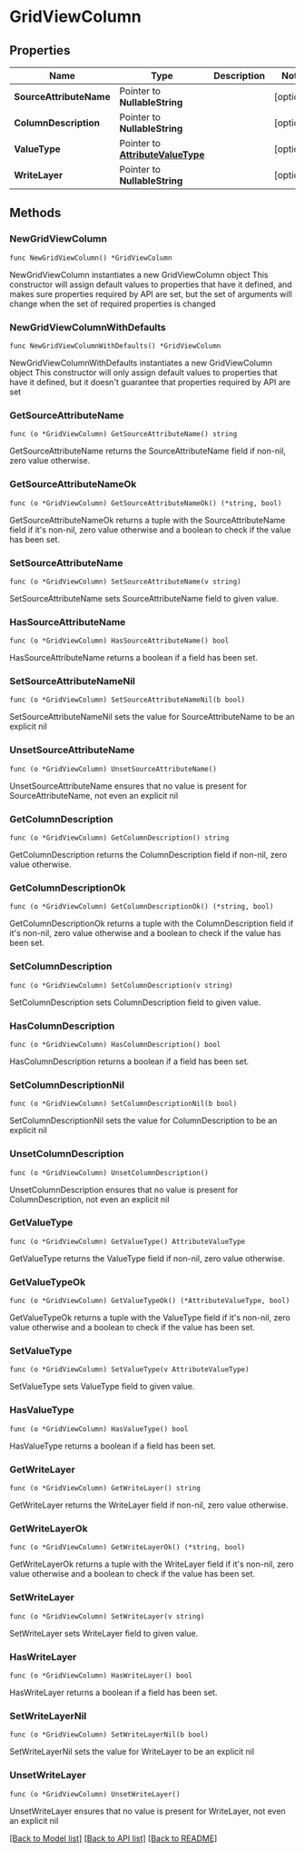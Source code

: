 # GridViewColumn

## Properties

Name | Type | Description | Notes
------------ | ------------- | ------------- | -------------
**SourceAttributeName** | Pointer to **NullableString** |  | [optional] 
**ColumnDescription** | Pointer to **NullableString** |  | [optional] 
**ValueType** | Pointer to [**AttributeValueType**](AttributeValueType.md) |  | [optional] 
**WriteLayer** | Pointer to **NullableString** |  | [optional] 

## Methods

### NewGridViewColumn

`func NewGridViewColumn() *GridViewColumn`

NewGridViewColumn instantiates a new GridViewColumn object
This constructor will assign default values to properties that have it defined,
and makes sure properties required by API are set, but the set of arguments
will change when the set of required properties is changed

### NewGridViewColumnWithDefaults

`func NewGridViewColumnWithDefaults() *GridViewColumn`

NewGridViewColumnWithDefaults instantiates a new GridViewColumn object
This constructor will only assign default values to properties that have it defined,
but it doesn't guarantee that properties required by API are set

### GetSourceAttributeName

`func (o *GridViewColumn) GetSourceAttributeName() string`

GetSourceAttributeName returns the SourceAttributeName field if non-nil, zero value otherwise.

### GetSourceAttributeNameOk

`func (o *GridViewColumn) GetSourceAttributeNameOk() (*string, bool)`

GetSourceAttributeNameOk returns a tuple with the SourceAttributeName field if it's non-nil, zero value otherwise
and a boolean to check if the value has been set.

### SetSourceAttributeName

`func (o *GridViewColumn) SetSourceAttributeName(v string)`

SetSourceAttributeName sets SourceAttributeName field to given value.

### HasSourceAttributeName

`func (o *GridViewColumn) HasSourceAttributeName() bool`

HasSourceAttributeName returns a boolean if a field has been set.

### SetSourceAttributeNameNil

`func (o *GridViewColumn) SetSourceAttributeNameNil(b bool)`

 SetSourceAttributeNameNil sets the value for SourceAttributeName to be an explicit nil

### UnsetSourceAttributeName
`func (o *GridViewColumn) UnsetSourceAttributeName()`

UnsetSourceAttributeName ensures that no value is present for SourceAttributeName, not even an explicit nil
### GetColumnDescription

`func (o *GridViewColumn) GetColumnDescription() string`

GetColumnDescription returns the ColumnDescription field if non-nil, zero value otherwise.

### GetColumnDescriptionOk

`func (o *GridViewColumn) GetColumnDescriptionOk() (*string, bool)`

GetColumnDescriptionOk returns a tuple with the ColumnDescription field if it's non-nil, zero value otherwise
and a boolean to check if the value has been set.

### SetColumnDescription

`func (o *GridViewColumn) SetColumnDescription(v string)`

SetColumnDescription sets ColumnDescription field to given value.

### HasColumnDescription

`func (o *GridViewColumn) HasColumnDescription() bool`

HasColumnDescription returns a boolean if a field has been set.

### SetColumnDescriptionNil

`func (o *GridViewColumn) SetColumnDescriptionNil(b bool)`

 SetColumnDescriptionNil sets the value for ColumnDescription to be an explicit nil

### UnsetColumnDescription
`func (o *GridViewColumn) UnsetColumnDescription()`

UnsetColumnDescription ensures that no value is present for ColumnDescription, not even an explicit nil
### GetValueType

`func (o *GridViewColumn) GetValueType() AttributeValueType`

GetValueType returns the ValueType field if non-nil, zero value otherwise.

### GetValueTypeOk

`func (o *GridViewColumn) GetValueTypeOk() (*AttributeValueType, bool)`

GetValueTypeOk returns a tuple with the ValueType field if it's non-nil, zero value otherwise
and a boolean to check if the value has been set.

### SetValueType

`func (o *GridViewColumn) SetValueType(v AttributeValueType)`

SetValueType sets ValueType field to given value.

### HasValueType

`func (o *GridViewColumn) HasValueType() bool`

HasValueType returns a boolean if a field has been set.

### GetWriteLayer

`func (o *GridViewColumn) GetWriteLayer() string`

GetWriteLayer returns the WriteLayer field if non-nil, zero value otherwise.

### GetWriteLayerOk

`func (o *GridViewColumn) GetWriteLayerOk() (*string, bool)`

GetWriteLayerOk returns a tuple with the WriteLayer field if it's non-nil, zero value otherwise
and a boolean to check if the value has been set.

### SetWriteLayer

`func (o *GridViewColumn) SetWriteLayer(v string)`

SetWriteLayer sets WriteLayer field to given value.

### HasWriteLayer

`func (o *GridViewColumn) HasWriteLayer() bool`

HasWriteLayer returns a boolean if a field has been set.

### SetWriteLayerNil

`func (o *GridViewColumn) SetWriteLayerNil(b bool)`

 SetWriteLayerNil sets the value for WriteLayer to be an explicit nil

### UnsetWriteLayer
`func (o *GridViewColumn) UnsetWriteLayer()`

UnsetWriteLayer ensures that no value is present for WriteLayer, not even an explicit nil

[[Back to Model list]](../README.md#documentation-for-models) [[Back to API list]](../README.md#documentation-for-api-endpoints) [[Back to README]](../README.md)


